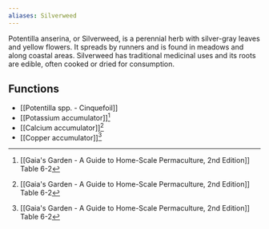 ```yaml
---
aliases: Silverweed
---
```

Potentilla anserina, or Silverweed, is a perennial herb with silver-gray leaves and yellow flowers. It spreads by runners and is found in meadows and along coastal areas. Silverweed has traditional medicinal uses and its roots are edible, often cooked or dried for consumption.
## Functions
- [[Potentilla spp. - Cinquefoil]]
- [[Potassium accumulator]][^1]
- [[Calcium accumulator]][^1]
- [[Copper accumulator]][^1]

[^1]: [[Gaia's Garden - A Guide to Home-Scale Permaculture, 2nd Edition]] Table 6-2
